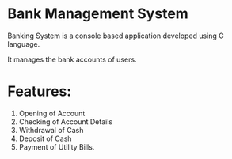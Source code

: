 # Bank Management System

Banking System is a console based application developed using C language.

It manages the bank accounts of users. 

# Features: 
1. Opening of Account 
2. Checking of Account Details
3. Withdrawal of Cash 
4. Deposit of Cash
5. Payment of Utility Bills.
